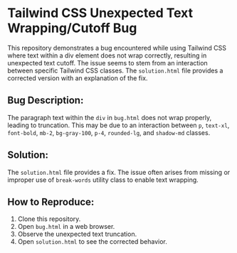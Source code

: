 # Tailwind CSS Unexpected Text Wrapping/Cutoff Bug

This repository demonstrates a bug encountered while using Tailwind CSS where text within a div element does not wrap correctly, resulting in unexpected text cutoff.  The issue seems to stem from an interaction between specific Tailwind CSS classes.  The `solution.html` file provides a corrected version with an explanation of the fix.

## Bug Description:

The paragraph text within the `div` in `bug.html` does not wrap properly, leading to truncation.  This may be due to an interaction between `p`, `text-xl`, `font-bold`, `mb-2`, `bg-gray-100`, `p-4`, `rounded-lg`, and `shadow-md` classes.

## Solution:

The `solution.html` file provides a fix.  The issue often arises from missing or improper use of  `break-words` utility class to enable text wrapping.

## How to Reproduce:

1.  Clone this repository.
2.  Open `bug.html` in a web browser.
3.  Observe the unexpected text truncation.
4.  Open `solution.html` to see the corrected behavior.